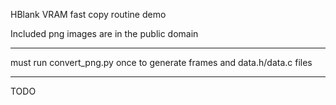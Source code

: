 HBlank VRAM fast copy routine demo

Included png images are in the public domain

---
must run convert_png.py once to generate frames and data.h/data.c files

---
TODO



